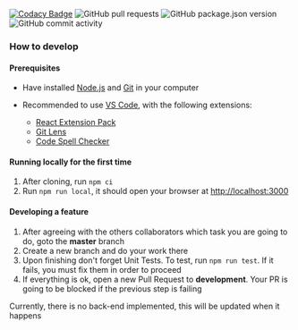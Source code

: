 [![Codacy Badge](https://api.codacy.com/project/badge/Grade/0ac196c6c17c45a5aa3d552b3494031c)](https://app.codacy.com/manual/iagoregiani/verificador-associacao?utm_source=github.com&utm_medium=referral&utm_content=IagoRegiani/verificador-associacao&utm_campaign=Badge_Grade_Settings)
![GitHub pull requests](https://img.shields.io/github/issues-pr/IagoRegiani/verificador-associacao)
![GitHub package.json version](https://img.shields.io/github/package-json/v/IagoRegiani/verificador-associacao)
![GitHub commit activity](https://img.shields.io/github/commit-activity/m/IagoRegiani/verificador-associacao)

### How to develop

#### Prerequisites

- Have installed [Node.js](https://nodejs.org/en/) and [Git](https://git-scm.com/) in your computer

- Recommended to use [VS Code](https://code.visualstudio.com/), with the following extensions:
  - [React Extension Pack](https://marketplace.visualstudio.com/items?itemName=jawandarajbir.react-vscode-extension-pack)
  - [Git Lens](https://marketplace.visualstudio.com/items?itemName=eamodio.gitlens)
  - [Code Spell Checker](https://marketplace.visualstudio.com/items?itemName=streetsidesoftware.code-spell-checker)

#### Running locally for the first time

1. After cloning, run `npm ci`
2. Run `npm run local`, it should open your browser at [http://localhost:3000](http://localhost:3000)

#### Developing a feature

1. After agreeing with the others collaborators which task you are going to do, goto the **master** branch
2. Create a new branch and do your work there
3. Upon finishing don't forget Unit Tests. To test, run `npm run test`. If it fails, you must fix them in order to proceed
4. If everything is ok, open a new Pull Request to **development**. Your PR is going to be blocked if the previous step is failing

Currently, there is no back-end implemented, this will be updated when it happens
